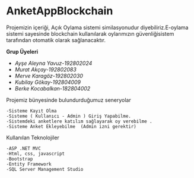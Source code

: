 # AnketAppBlockchain

Projemizin içeriği, Açık Oylama sistemi similasyonudur diyebiliriz.E-oylama sistemi sayesinde blockchain kullanılarak oylarımızın güvenliğisistem tarafından otomatik olarak sağlanacaktır.

**Grup Üyeleri**
- *Ayşe Aleyna Yavuz-192802024*
- *Murat Akçay-192802083*
- *Merve Karagöz-192802030*
- *Kubilay Gökay-192804009*
- *Berke Kocabalkan-182804002*


Projemiz bünyesinde bulundurduğumuz seneryolar 
```
-Sisteme Kayıt Olma
-Sisteme ( Kullanıcı - Admin ) Giriş Yapabilme.
-Sistemdeki anketlere katılım sağlayarak oy verebilme .
-Sisteme Anket Ekleyebilme  (Admin izni gerektir)
```

Kullanılan Teknolojiler
```
-ASP .NET MVC
-Html, css, javascript
-Bootstrap
-Entity Framework
-SQL Server Management Studio
```

